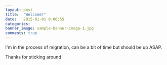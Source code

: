 ```yaml
---
layout: post
title:  "Welcome!"
date:   2015-01-01 0:00:55
categories:
banner_image: sample-banner-image-1.jpg
comments: true
---
```


I'm in the process of migration, can be a bit of time but should be up ASAP.

Thanks for sticking around
